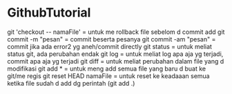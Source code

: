 # GithubTutorial



git 'checkout -- namaFile'   = untuk me rollback file sebelom d commit add
git commit -m "pesan"  = commit beserta pesanya
git commit -am  "pesan" = commit jika ada error2 yg aneh/commit directly
git status = untuk meliat status git, ada perubahan endak
git log = untuk meliat log apa aja yg terjadi, commit apa aja yg terjadi
git diff = untuk meliat perubahan dalam file yang d modifikasi
git add * = untuk meng add semua file yang baru d buat ke git/me regis
git reset HEAD namaFile = untuk reset ke keadaaan semua ketika file sudah d add dg perintah (git add .)
